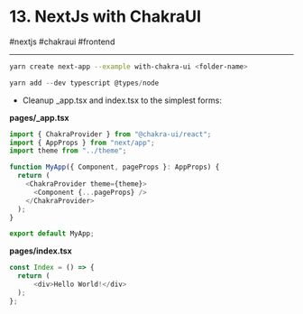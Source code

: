 # 13\. NextJs with ChakraUI

#nextjs #chakraui #frontend

* * *

  

```bash
yarn create next-app --example with-chakra-ui <folder-name>
```

  

```javascript
yarn add --dev typescript @types/node
```

  

- Cleanup \_app.tsx and index.tsx to the simplest forms:

  

**pages/\_app.tsx**

```javascript
import { ChakraProvider } from "@chakra-ui/react";
import { AppProps } from "next/app";
import theme from "../theme";

function MyApp({ Component, pageProps }: AppProps) {
  return (
    <ChakraProvider theme={theme}>
      <Component {...pageProps} />
    </ChakraProvider>
  );
}

export default MyApp;
```

  

**pages/index.tsx**

```javascript
const Index = () => {
  return (
      <div>Hello World!</div>
  );
};
```